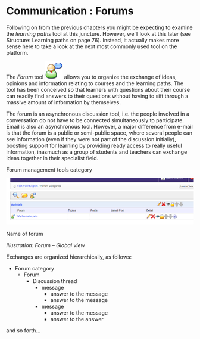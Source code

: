 # Communication : Forums

Following on from the previous chapters you might be expecting to examine the _learning paths_ tool at this juncture. However, we'll look at this later \(see Structure: Learning paths on page 76\). Instead, it actually makes more sense here to take a look at the next most commonly used tool on the platform.

The _Forum_ tool ![](../../.gitbook/assets/graphics375.png) allows you to organize the exchange of ideas, opinions and information relating to courses and the learning paths. The tool has been conceived so that learners with questions about their course can readily find answers to their questions without having to sift through a massive amount of information by themselves.

The forum is an asynchronous discussion tool, i.e. the people involved in a conversation do not have to be connected simultaneously to participate. Email is also an asynchronous tool. However, a major difference from e-mail is that the forum is a public or semi-public space, where several people can see information \(even if they were not part of the discussion initially\), boosting support for learning by providing ready access to really useful information, inasmuch as a group of students and teachers can exchange ideas together in their specialist field.

Forum management tools category

![](../../.gitbook/assets/graphics1.png)

Name of forum

_Illustration: Forum – Global view_

Exchanges are organized hierarchically, as follows:

* Forum category
  * Forum
    * Discussion thread
      * message
        * answer to the message
        * answer to the message
      * message
        * answer to the message
        * answer to the answer

and so forth...

